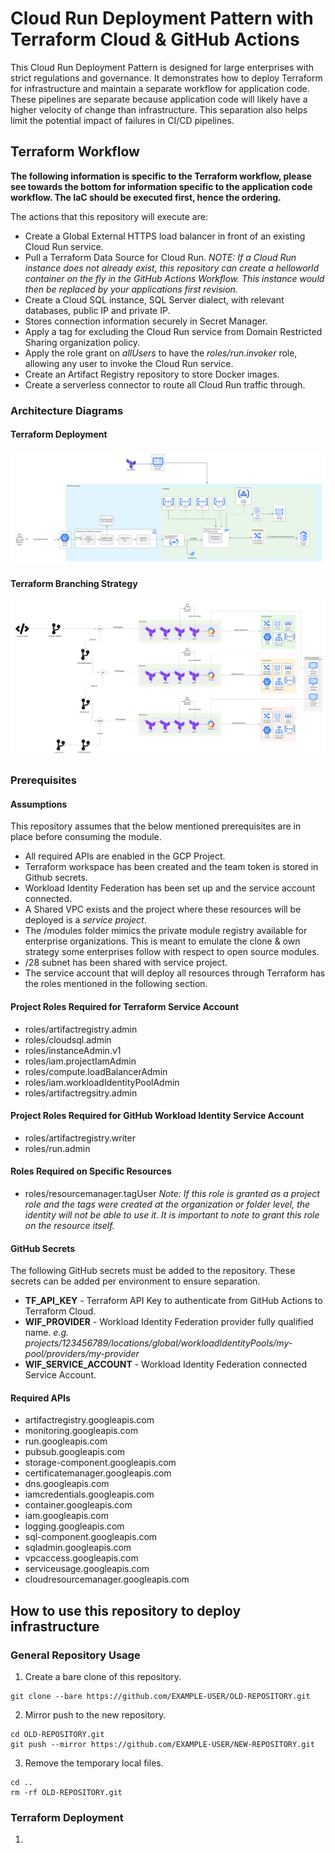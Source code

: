 # Cloud Run Deployment Pattern with Terraform Cloud & GitHub Actions
This Cloud Run Deployment Pattern is designed for large enterprises with strict regulations and governance. It demonstrates how to deploy Terraform for infrastructure and maintain a separate workflow for application code. These pipelines are separate because application code will likely have a higher velocity of change than infrastructure. This separation also helps limit the potential impact of failures in CI/CD pipelines.

## Terraform Workflow
**The following information is specific to the Terraform workflow, please see towards the bottom for information specific to the application code workflow. The IaC should be executed first, hence the ordering.** 

The actions that this repository will execute are: 

* Create a Global External HTTPS load balancer in front of an existing Cloud Run service.  
* Pull a Terraform Data Source for Cloud Run. *NOTE: If a Cloud Run instance does not already exist, this repository can create a helloworld container on the fly in the GitHub Actions Workflow. This instance would then be replaced by your applications first revision.* 
* Create a Cloud SQL instance, SQL Server dialect, with relevant databases, public IP and private IP. 
* Stores connection information securely in Secret Manager. 
* Apply a tag for excluding the Cloud Run service from Domain Restricted Sharing organization policy.
* Apply the role grant on *allUsers* to have the *roles/run.invoker* role, allowing any user to invoke the Cloud Run service.
* Create an Artifact Registry repository to store Docker images. 
* Create a serverless connector to route all Cloud Run traffic through.

### Architecture Diagrams
#### Terraform Deployment
![alt text](./images/serverless-web-app.jpeg "Serverless Web Application Architecture")

#### Terraform Branching Strategy 
![alt text](./images/terraform-branching.jpeg "Terraform Branching Strategy")

### Prerequisites 
#### Assumptions
This repository assumes that the below mentioned prerequisites are in place before consuming the module. 

* All required APIs are enabled in the GCP Project.
* Terraform workspace has been created and the team token is stored in Github secrets.
* Workload Identity Federation has been set up and the service account connected. 
* A Shared VPC exists and the project where these resources will be deployed is a *service project*. 
* The /modules folder mimics the private module registry available for enterprise organizations. This is meant to emulate the clone & own strategy some enterprises follow with respect to open source modules. 
* /28 subnet has been shared with service project.
* The service account that will deploy all resources through Terraform has the roles mentioned in the following section.


#### Project Roles Required for Terraform Service Account
* roles/artifactregistry.admin
* roles/cloudsql.admin
* roles/instanceAdmin.v1
* roles/iam.projectIamAdmin
* roles/compute.loadBalancerAdmin
* roles/iam.workloadIdentityPoolAdmin
* roles/artifactregsitry.admin 

#### Project Roles Required for GitHub Workload Identity Service Account
* roles/artifactregistry.writer
* roles/run.admin

#### Roles Required on Specific Resources
* roles/resourcemanager.tagUser 
*Note: If this role is granted as a project role and the tags were created at the organization or folder level, the identity will not be able to use it. It is important to note to grant this role on the resource itself.* 


#### GitHub Secrets 
The following GitHub secrets must be added to the repository. These secrets can be added per environment to ensure separation.  
* **TF_API_KEY** - Terraform API Key to authenticate from GitHub Actions to Terraform Cloud. 
* **WIF_PROVIDER** - Workload Identity Federation provider fully qualified name. *e.g. projects/123456789/locations/global/workloadIdentityPools/my-pool/providers/my-provider*
* **WIF_SERVICE_ACCOUNT** - Workload Identity Federation connected Service Account. 


#### Required APIs
* artifactregistry.googleapis.com
* monitoring.googleapis.com
* run.googleapis.com
* pubsub.googleapis.com
* storage-component.googleapis.com
* certificatemanager.googleapis.com
* dns.googleapis.com
* iamcredentials.googleapis.com
* container.googleapis.com
* iam.googleapis.com
* logging.googleapis.com
* sql-component.googleapis.com
* sqladmin.googleapis.com
* vpcaccess.googleapis.com
* serviceusage.googleapis.com
* cloudresourcemanager.googleapis.com


## How to use this repository to deploy infrastructure
### General Repository Usage
1. Create a bare clone of this repository.
```
git clone --bare https://github.com/EXAMPLE-USER/OLD-REPOSITORY.git
```
2. Mirror push to the new repository. 
```
cd OLD-REPOSITORY.git
git push --mirror https://github.com/EXAMPLE-USER/NEW-REPOSITORY.git
```

3. Remove the temporary local files. 
```
cd ..
rm -rf OLD-REPOSITORY.git
```
### Terraform Deployment
1. 

